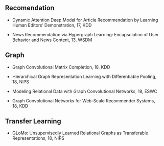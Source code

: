 

## Recomendation
- Dynamic Attention Deep Model for Article Recommendation by Learning Human Editors’ Demonstration, 17, KDD

- News Recommendation via Hypergraph Learning: Encapsulation of User Behavior and News Content, 13, WSDM

## Graph

- Graph Convolutional Matrix Completion, 18, KDD

- Hierarchical Graph Representation Learning with Differentiable Pooling, 18, NIPS

- Modeling Relational Data with Graph Convolutional Networks, 18, ESWC

- Graph Convolutional Networks for Web-Scale Recommender Systems, 18, KDD

## Transfer Learning

- GLoMo: Unsupervisedly Learned Relational Graphs as Transferable Representations, 18, NIPS
